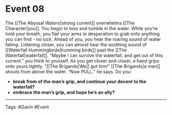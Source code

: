 # Event 08

The [[The Abyssal Waters|strong current]] overwhelms [[The Character|you]]. You begin to toss and tumble in the water. While you’re hold your breath, you flail your arms in desperation to grab onto anything you can find - no luck. Ahead of you, you hear the roaring sound of water falling. Listening closer, you can almost hear the soothing sound of [[Waterfall Hummingbirds|humming birds]] past the [[The Waterfall|waterfall]]. “Maybe I can survive the waterfall, and get out of this current.” you think to yourself. As you get closer and closer, a hand grips onto yours tightly. “[[The Brigands|We]] got him!” [[The Brigands|a man]] shouts from above the water. “Now PULL.” he says. 
Do you: 

- **break from of the man’s grip, and continue your decent to the waterfall?** 
- **embrace the man’s grip, and hope he’s an ally?**

---
Tags: #Gavin #Event 
